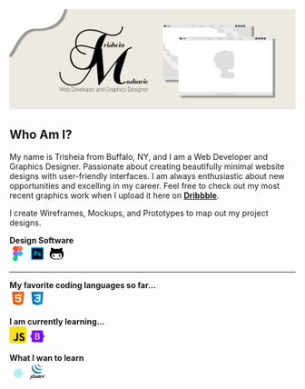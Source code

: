 
<img src="images/GitHub-Banner.jpg" alt="Trisheia-Moshaire-Banner" title="GitHub-Banner">

## Who Am I?
My name is Trisheia from Buffalo, NY, and I am a Web Developer and Graphics Designer. Passionate about creating beautifully minimal website designs with user-friendly interfaces. I am always enthusiastic about new opportunities and excelling in my career. Feel free to check out my most recent graphics work when I upload it here on **[Dribbble](http://dribbble.com)**.


I create Wireframes, Mockups, and Prototypes to map out my project designs. 
<br>

**Design Software**
<br>
<img src="images/icons/figma-1.png" width="30" alt="figma" title="figma">
<img src="images/icons/photoshop.png" width="30" alt="photoshop" title="photoshop">
<img src="images/icons/github.png" width="30" alt="github" title="github">
<hr>

**My favorite coding languages so far...**
<br>
<img src="images/icons/html5.png" width="30" alt="html5" title="html5"> 
<img src="images/icons/css3.png" width="30" alt="css3" title="css3">

**I am currently learning...**
<br>
<img src="images/icons/javascript.png" width="30" alt="javascript" title="javascript">
<img src="images/icons/bootstrap.png" width="30" alt="bootstrap-4" title="bootstrap-4">

**What I wan to learn**
<br>
<img src="images/icons/react.svg" width="30" alt="react-icon" title="react-icon">
<img src="images/icons/j-query.png" width="30" alt="jQuery-icon" title="jQuery-icon">


